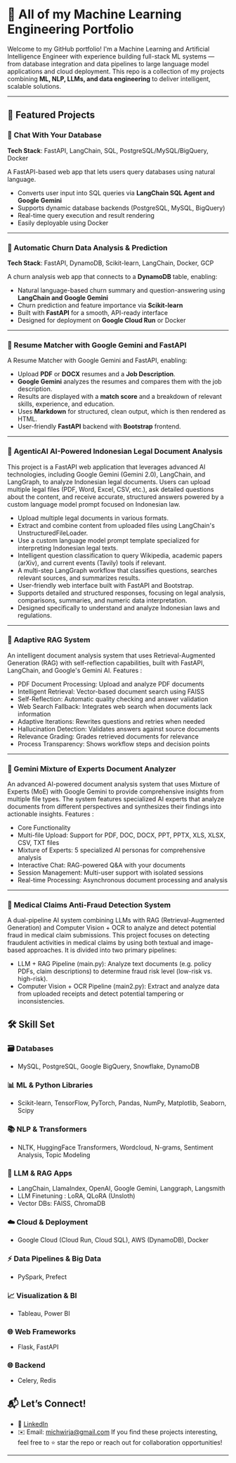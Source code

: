 # 🧠 All of my Machine Learning Engineering Portfolio

Welcome to my GitHub portfolio! I'm a Machine Learning and Artificial Intelligence Engineer with experience building full-stack ML systems — from database integration and data pipelines to large language model applications and cloud deployment. This repo is a collection of my projects combining **ML, NLP, LLMs, and data engineering** to deliver intelligent, scalable solutions.

---

## 🚀 Featured Projects

### 💬 Chat With Your Database
**Tech Stack**: FastAPI, LangChain, SQL, PostgreSQL/MySQL/BigQuery, Docker

A FastAPI-based web app that lets users query databases using natural language.
- Converts user input into SQL queries via **LangChain SQL Agent and Google Gemini**
- Supports dynamic database backends (PostgreSQL, MySQL, BigQuery)
- Real-time query execution and result rendering
- Easily deployable using Docker

---

### 🔁 Automatic Churn Data Analysis & Prediction
**Tech Stack**: FastAPI, DynamoDB, Scikit-learn, LangChain, Docker, GCP

A churn analysis web app that connects to a **DynamoDB** table, enabling:
- Natural language-based churn summary and question-answering using **LangChain and Google Gemini**
- Churn prediction and feature importance via **Scikit-learn**
- Built with **FastAPI** for a smooth, API-ready interface
- Designed for deployment on **Google Cloud Run** or Docker

---

### 🔁 Resume Matcher with Google Gemini and FastAPI

A Resume Matcher with Google Gemini and FastAPI, enabling:
- Upload **PDF** or **DOCX** resumes and a **Job Description**.
- **Google Gemini** analyzes the resumes and compares them with the job description.
- Results are displayed with a **match score** and a breakdown of relevant skills, experience, and education.
- Uses **Markdown** for structured, clean output, which is then rendered as HTML.
- User-friendly **FastAPI** backend with **Bootstrap** frontend.

---

### 🔁 AgenticAI AI-Powered Indonesian Legal Document Analysis

This project is a FastAPI web application that leverages advanced AI technologies, including Google Gemini (Gemini 2.0), LangChain, and LangGraph, to analyze Indonesian legal documents. Users can upload multiple legal files (PDF, Word, Excel, CSV, etc.), ask detailed questions about the content, and receive accurate, structured answers powered by a custom language model prompt focused on Indonesian law.
- Upload multiple legal documents in various formats.
- Extract and combine content from uploaded files using LangChain's UnstructuredFileLoader.
- Use a custom language model prompt template specialized for interpreting Indonesian legal texts.
- Intelligent question classification to query Wikipedia, academic papers (arXiv), and current events (Tavily) tools if relevant.
- A multi-step LangGraph workflow that classifies questions, searches relevant sources, and summarizes results.
- User-friendly web interface built with FastAPI and Bootstrap.
- Supports detailed and structured responses, focusing on legal analysis, comparisons, summaries, and numeric data interpretation.
- Designed specifically to understand and analyze Indonesian laws and regulations.

---

### 🧠 Adaptive RAG System
An intelligent document analysis system that uses Retrieval-Augmented Generation (RAG) with self-reflection capabilities, built with FastAPI, LangChain, and Google's Gemini AI.
Features :
- PDF Document Processing: Upload and analyze PDF documents
- Intelligent Retrieval: Vector-based document search using FAISS
- Self-Reflection: Automatic quality checking and answer validation
- Web Search Fallback: Integrates web search when documents lack information
- Adaptive Iterations: Rewrites questions and retries when needed
- Hallucination Detection: Validates answers against source documents
- Relevance Grading: Grades retrieved documents for relevance
- Process Transparency: Shows workflow steps and decision points

---

### 🧠 Gemini Mixture of Experts Document Analyzer
An advanced AI-powered document analysis system that uses Mixture of Experts (MoE) with Google Gemini to provide comprehensive insights from multiple file types. The system features specialized AI experts that analyze documents from different perspectives and synthesizes their findings into actionable insights.
Features :
- Core Functionality
- Multi-file Upload: Support for PDF, DOC, DOCX, PPT, PPTX, XLS, XLSX, CSV, TXT files
- Mixture of Experts: 5 specialized AI personas for comprehensive analysis
- Interactive Chat: RAG-powered Q&A with your documents
- Session Management: Multi-user support with isolated sessions
- Real-time Processing: Asynchronous document processing and analysis

---

### 🧠 Medical Claims Anti-Fraud Detection System
A dual-pipeline AI system combining LLMs with RAG (Retrieval-Augmented Generation) and Computer Vision + OCR to analyze and detect potential fraud in medical claim submissions. This project focuses on detecting fraudulent activities in medical claims by using both textual and image-based approaches. It is divided into two primary pipelines:
- LLM + RAG Pipeline (main.py): Analyze text documents (e.g. policy PDFs, claim descriptions) to determine fraud risk level (low-risk vs. high-risk).
- Computer Vision + OCR Pipeline (main2.py): Extract and analyze data from uploaded receipts and detect potential tampering or inconsistencies.

## 🛠️ Skill Set

### 🗃️ Databases
- MySQL, PostgreSQL, Google BigQuery, Snowflake, DynamoDB

### 📊 ML & Python Libraries
- Scikit-learn, TensorFlow, PyTorch, Pandas, NumPy, Matplotlib, Seaborn, Scipy

### 📚 NLP & Transformers
- NLTK, HuggingFace Transformers, Wordcloud, N-grams, Sentiment Analysis, Topic Modeling

### 🧠 LLM & RAG Apps
- LangChain, LlamaIndex, OpenAI, Google Gemini, Langgraph, Langsmith
- LLM Finetuning : LoRA, QLoRA (Unsloth)
- Vector DBs: FAISS, ChromaDB

### ☁️ Cloud & Deployment
- Google Cloud (Cloud Run, Cloud SQL), AWS (DynamoDB), Docker

### ⚡ Data Pipelines & Big Data
- PySpark, Prefect

### 📈 Visualization & BI
- Tableau, Power BI

### 🌐 Web Frameworks
- Flask, FastAPI

### 🌐 Backend
- Celery, Redis

## 📬 Let’s Connect!

- 💼 [LinkedIn](https://www.linkedin.com/in/michael-wiryaseputra/)
- ✉️ Email: michwirja@gmail.com
If you find these projects interesting, feel free to ⭐ star the repo or reach out for collaboration opportunities!

---

